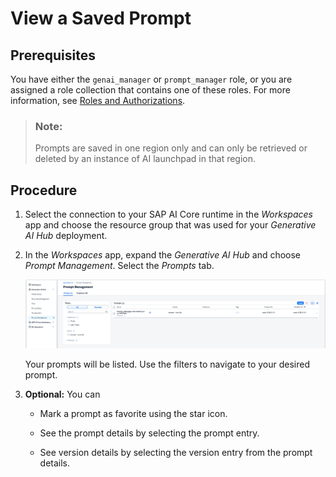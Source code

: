 <!-- loiod07a272b22234d7a920f942a3d280c51 -->

# View a Saved Prompt



<a name="loiod07a272b22234d7a920f942a3d280c51__prereq_yxf_gyb_rzb"/>

## Prerequisites

You have either the `genai_manager` or `prompt_manager` role, or you are assigned a role collection that contains one of these roles. For more information, see [Roles and Authorizations](security-e4cf710.md#loio4ef8499d7a4945ec854e3b4590830bcc).

> ### Note:  
> Prompts are saved in one region only and can only be retrieved or deleted by an instance of AI launchpad in that region.



<a name="loiod07a272b22234d7a920f942a3d280c51__steps_zr4_pq5_jzb"/>

## Procedure

1.  Select the connection to your SAP AI Core runtime in the *Workspaces* app and choose the resource group that was used for your *Generative AI Hub* deployment.

2.  In the *Workspaces* app, expand the *Generative AI Hub* and choose *Prompt Management*. Select the *Prompts* tab.

    ![](images/view_prompt_5d69440.png)

    Your prompts will be listed. Use the filters to navigate to your desired prompt.

3.  **Optional:** You can

    -   Mark a prompt as favorite using the star icon.

    -   See the prompt details by selecting the prompt entry.

    -   See version details by selecting the version entry from the prompt details.




